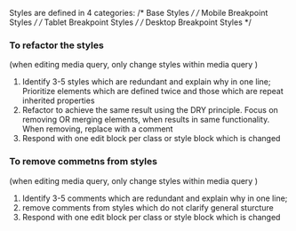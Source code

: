 Styles are defined in 4 categories:
  /* Base Styles */
  /* Mobile Breakpoint Styles */
  /* Tablet Breakpoint Styles */
  /* Desktop Breakpoint Styles */

### To refactor the styles 
(when editing media query, only change styles  within media query )
1. Identify 3-5 styles which are redundant and explain why in one line; Prioritize elements which are defined twice and those which are repeat inherited properties
2. Refactor to achieve the same result using the DRY principle. Focus on removing OR merging elements, when results in same functionality. When removing, replace with a comment
3. Respond with one edit block per class or style block which is changed

### To remove commetns from styles
(when editing media query, only change styles  within media query )
1. Identify 3-5 comments which are redundant and explain why in one line; 
2. remove comments from styles which do not clarify general sturcture
3. Respond with one edit block per class or style block which is changed